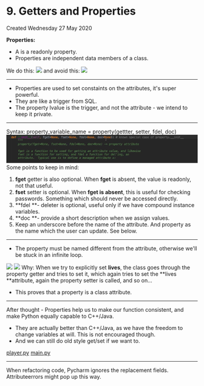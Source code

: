 # 9. Getters and Properties
Created Wednesday 27 May 2020

**Properties:**

* A is a readonly property.
* Properties are independent data members of a class.

We do this:
![](pasted_image%208.png)
and avoid this:
![](pasted_image001%203.png)

*****


* Properties are used to set constaints on the attributes, it's super powerful.
* They are like a trigger from SQL.
* The property lvalue is the trigger, and not the attribute - we intend to keep it private.


*****

Syntax: property_variable_name = property(gettter, setter, fdel, doc)
![](assets/pasted_image004.png)
Some points to keep in mind:

1. **fget** getter is also optional. When **fget** is absent, the value is readonly, not that useful. 
2. **fset** setter is optional.  When **fget is absent**, this is useful for checking passwords. Something which should never be accessed directly.
3. **fdel **- deleter is optional, useful only if we have compound instance variables.
4. **doc **- provide a short description when we assign values. 
5. Keep an underscore before the name of the attribute. And property as the name which the user can update. See below.


*****


* The property must be named different from the attribute, otherwise we'll be stuck in an infinite loop.

![](pasted_image003%201.png)
![](pasted_image002%202.png)
Why: When we try to explicitly set **lives**, the class goes through the property getter and tries to set it, which again tries to set the **lives **attribute, again the property setter is called, and so on...

* This proves that a property is a class attribute.


*****

After thought - Properties help us to make our function consistent, and make Python equally capable to C++/Java.

* They are actually better than C++/Java, as we have the freedom to change variables at will. This is not encouraged though.
* And we can still do old style get/set if we want to.


[player.py](./10._Challenge/player.py)
[main.py](./10._Challenge/challenge.py) 

*****

When refactoring code, Pycharm ignores the replacement fields. Attributeerrors might pop up this way.


